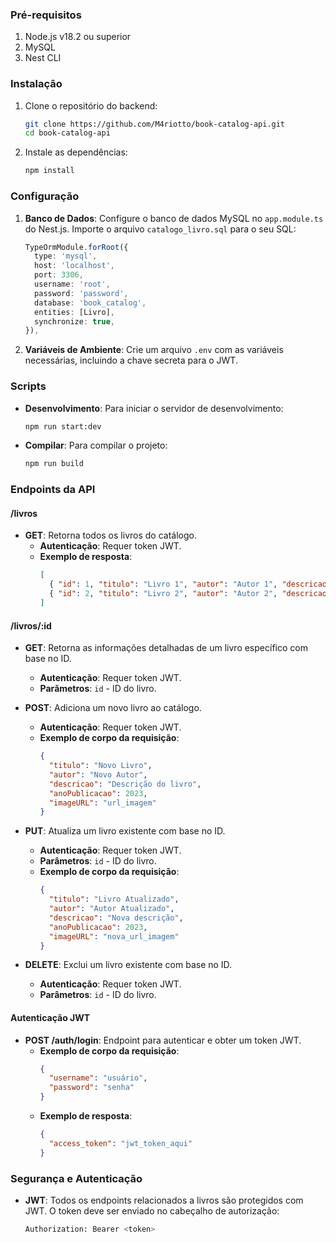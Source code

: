 
### **Pré-requisitos**

1. Node.js v18.2 ou superior
2. MySQL
3. Nest CLI

### **Instalação**

1. Clone o repositório do backend:
   ```bash
   git clone https://github.com/M4riotto/book-catalog-api.git
   cd book-catalog-api
   ```

2. Instale as dependências:
   ```bash
   npm install
   ```

### **Configuração**

1. **Banco de Dados**: Configure o banco de dados MySQL no `app.module.ts` do Nest.js. Importe o arquivo `catalogo_livro.sql` para o seu SQL:
   ```typescript
   TypeOrmModule.forRoot({
     type: 'mysql',
     host: 'localhost',
     port: 3306,
     username: 'root',
     password: 'password',
     database: 'book_catalog',
     entities: [Livro],
     synchronize: true,
   }),
   ```

2. **Variáveis de Ambiente**: Crie um arquivo `.env` com as variáveis necessárias, incluindo a chave secreta para o JWT.

### **Scripts**

- **Desenvolvimento**: Para iniciar o servidor de desenvolvimento:
   ```bash
   npm run start:dev
   ```

- **Compilar**: Para compilar o projeto:
   ```bash
   npm run build
   ```

### **Endpoints da API**

#### **/livros**

- **GET**: Retorna todos os livros do catálogo.
  - **Autenticação**: Requer token JWT.
  - **Exemplo de resposta**:
    ```json
    [
      { "id": 1, "titulo": "Livro 1", "autor": "Autor 1", "descricao": "Descrição do livro", "anoPublicacao": 2020, "imageURL": "url_imagem" },
      { "id": 2, "titulo": "Livro 2", "autor": "Autor 2", "descricao": "Descrição do livro", "anoPublicacao": 2021, "imageURL": "url_imagem" }
    ]
    ```

#### **/livros/:id**

- **GET**: Retorna as informações detalhadas de um livro específico com base no ID.
  - **Autenticação**: Requer token JWT.
  - **Parâmetros**: `id` - ID do livro.

- **POST**: Adiciona um novo livro ao catálogo.
  - **Autenticação**: Requer token JWT.
  - **Exemplo de corpo da requisição**:
    ```json
    {
      "titulo": "Novo Livro",
      "autor": "Novo Autor",
      "descricao": "Descrição do livro",
      "anoPublicacao": 2023,
      "imageURL": "url_imagem"
    }
    ```

- **PUT**: Atualiza um livro existente com base no ID.
  - **Autenticação**: Requer token JWT.
  - **Parâmetros**: `id` - ID do livro.
  - **Exemplo de corpo da requisição**:
    ```json
    {
      "titulo": "Livro Atualizado",
      "autor": "Autor Atualizado",
      "descricao": "Nova descrição",
      "anoPublicacao": 2023,
      "imageURL": "nova_url_imagem"
    }
    ```

- **DELETE**: Exclui um livro existente com base no ID.
  - **Autenticação**: Requer token JWT.
  - **Parâmetros**: `id` - ID do livro.

#### **Autenticação JWT**

- **POST /auth/login**: Endpoint para autenticar e obter um token JWT.
  - **Exemplo de corpo da requisição**:
    ```json
    {
      "username": "usuário",
      "password": "senha"
    }
    ```
  - **Exemplo de resposta**:
    ```json
    {
      "access_token": "jwt_token_aqui"
    }
    ```

### **Segurança e Autenticação**

- **JWT**: Todos os endpoints relacionados a livros são protegidos com JWT. O token deve ser enviado no cabeçalho de autorização:
  ```bash
  Authorization: Bearer <token>
  ```
